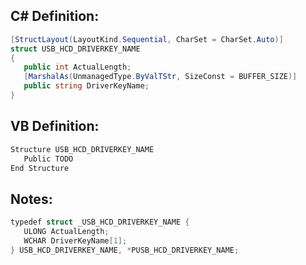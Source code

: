 
## C# Definition:
```cs
[StructLayout(LayoutKind.Sequential, CharSet = CharSet.Auto)]
struct USB_HCD_DRIVERKEY_NAME
{
   public int ActualLength;
   [MarshalAs(UnmanagedType.ByValTStr, SizeConst = BUFFER_SIZE)]
   public string DriverKeyName;
}
```

## VB Definition:
```cs
Structure USB_HCD_DRIVERKEY_NAME 
   Public TODO
End Structure
```

## Notes:
```cs
typedef struct _USB_HCD_DRIVERKEY_NAME {
   ULONG ActualLength;
   WCHAR DriverKeyName[1];
} USB_HCD_DRIVERKEY_NAME, *PUSB_HCD_DRIVERKEY_NAME;
```

